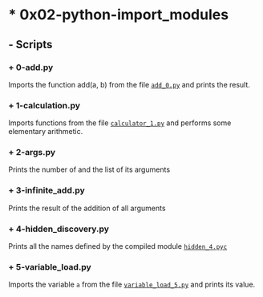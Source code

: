 # * 0x02-python-import_modules

## - Scripts

### + 0-add.py
Imports the function add(a, b) from the file [`add_0.py`](github.com/eu-dk3-t/alx-higher_level_programming/blob/main/0x02-python-import_modules/add_0.py)
and prints the result.
### + 1-calculation.py
Imports functions from the file [`calculator_1.py`](github.com/eu-dk3-t/alx-higher_level_programming/blob/main/0x02-python-import_modules/calculator_1.py)
and performs some elementary arithmetic.
### + 2-args.py
Prints the number of and the list of its arguments
### + 3-infinite_add.py
Prints the result of the addition of all arguments
### + 4-hidden_discovery.py
Prints all the names defined by the compiled module [`hidden_4.pyc`](github.com/eu-dk3-t/alx-higher_level_programming/blob/main/0x02-python-import_modules/hidden_4.pyc)
### + 5-variable_load.py
Imports the variable `a` from the file 
[`variable_load_5.py`](github.com/eu-dk3-t/blob/main/alx-higher_level_programming/0x02-python-import_modules/variable_load_5.py) and prints its value.
